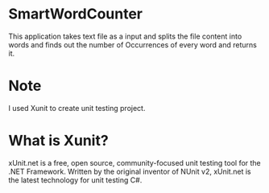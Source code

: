 # SmartWordCounter
This application takes text file as a input and splits the file content into words and finds out the number
 of Occurrences of every word and returns it.
# Note
I used Xunit to create unit testing project.
# What is Xunit?
xUnit.net is a free, open source, community-focused unit testing tool for the .NET Framework. Written by the original inventor of NUnit v2, xUnit.net is the latest technology for unit testing C#.
